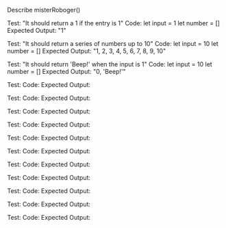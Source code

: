 Describe misterRoboger()

Test: "It should return a 1 if the entry is 1"
Code:
let input = 1
let number = []
Expected Output: "1"

Test: "It should return a series of numbers up to 10"
Code:
let input = 10
let number = []
Expected Output: "1, 2, 3, 4, 5, 6, 7, 8, 9, 10"

Test: "It should return 'Beep!' when the input is 1"
Code:
let input = 10
let number = []
Expected Output: "0, 'Beep!'" 

Test:
Code:
Expected Output:

Test:
Code:
Expected Output:

Test:
Code:
Expected Output:

Test:
Code:
Expected Output:

Test:
Code:
Expected Output:

Test:
Code:
Expected Output:

Test:
Code:
Expected Output:

Test:
Code:
Expected Output:

Test:
Code:
Expected Output:

Test:
Code:
Expected Output:

Test:
Code:
Expected Output: